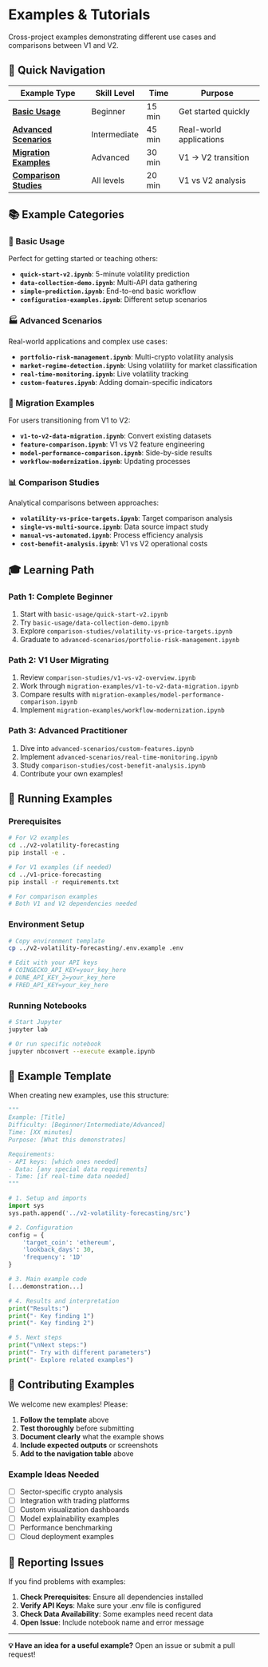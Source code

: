 # Examples & Tutorials

Cross-project examples demonstrating different use cases and comparisons between V1 and V2.

## 🎯 Quick Navigation

| Example Type | Skill Level | Time | Purpose |
|--------------|-------------|------|---------|
| **[Basic Usage](basic-usage/)** | Beginner | 15 min | Get started quickly |
| **[Advanced Scenarios](advanced-scenarios/)** | Intermediate | 45 min | Real-world applications |
| **[Migration Examples](migration-examples/)** | Advanced | 30 min | V1 → V2 transition |
| **[Comparison Studies](comparison-studies/)** | All levels | 20 min | V1 vs V2 analysis |

## 📚 Example Categories

### 🚀 Basic Usage
Perfect for getting started or teaching others:

- **`quick-start-v2.ipynb`**: 5-minute volatility prediction
- **`data-collection-demo.ipynb`**: Multi-API data gathering
- **`simple-prediction.ipynb`**: End-to-end basic workflow
- **`configuration-examples.ipynb`**: Different setup scenarios

### 🏭 Advanced Scenarios  
Real-world applications and complex use cases:

- **`portfolio-risk-management.ipynb`**: Multi-crypto volatility analysis
- **`market-regime-detection.ipynb`**: Using volatility for market classification
- **`real-time-monitoring.ipynb`**: Live volatility tracking
- **`custom-features.ipynb`**: Adding domain-specific indicators

### 🔄 Migration Examples
For users transitioning from V1 to V2:

- **`v1-to-v2-data-migration.ipynb`**: Convert existing datasets
- **`feature-comparison.ipynb`**: V1 vs V2 feature engineering
- **`model-performance-comparison.ipynb`**: Side-by-side results
- **`workflow-modernization.ipynb`**: Updating processes

### 📊 Comparison Studies
Analytical comparisons between approaches:

- **`volatility-vs-price-targets.ipynb`**: Target comparison analysis
- **`single-vs-multi-source.ipynb`**: Data source impact study
- **`manual-vs-automated.ipynb`**: Process efficiency analysis
- **`cost-benefit-analysis.ipynb`**: V1 vs V2 operational costs

## 🎓 Learning Path

### Path 1: Complete Beginner
1. Start with `basic-usage/quick-start-v2.ipynb`
2. Try `basic-usage/data-collection-demo.ipynb`
3. Explore `comparison-studies/volatility-vs-price-targets.ipynb`
4. Graduate to `advanced-scenarios/portfolio-risk-management.ipynb`

### Path 2: V1 User Migrating
1. Review `comparison-studies/v1-vs-v2-overview.ipynb`
2. Work through `migration-examples/v1-to-v2-data-migration.ipynb`
3. Compare results with `migration-examples/model-performance-comparison.ipynb`
4. Implement `migration-examples/workflow-modernization.ipynb`

### Path 3: Advanced Practitioner
1. Dive into `advanced-scenarios/custom-features.ipynb`
2. Implement `advanced-scenarios/real-time-monitoring.ipynb`
3. Study `comparison-studies/cost-benefit-analysis.ipynb`
4. Contribute your own examples!

## 🔧 Running Examples

### Prerequisites
```bash
# For V2 examples
cd ../v2-volatility-forecasting
pip install -e .

# For V1 examples (if needed)
cd ../v1-price-forecasting  
pip install -r requirements.txt

# For comparison examples
# Both V1 and V2 dependencies needed
```

### Environment Setup
```bash
# Copy environment template
cp ../v2-volatility-forecasting/.env.example .env

# Edit with your API keys
# COINGECKO_API_KEY=your_key_here
# DUNE_API_KEY_2=your_key_here
# FRED_API_KEY=your_key_here
```

### Running Notebooks
```bash
# Start Jupyter
jupyter lab

# Or run specific notebook
jupyter nbconvert --execute example.ipynb
```

## 📝 Example Template

When creating new examples, use this structure:

```python
"""
Example: [Title]
Difficulty: [Beginner/Intermediate/Advanced]
Time: [XX minutes]
Purpose: [What this demonstrates]

Requirements:
- API keys: [which ones needed]
- Data: [any special data requirements]
- Time: [if real-time data needed]
"""

# 1. Setup and imports
import sys
sys.path.append('../v2-volatility-forecasting/src')

# 2. Configuration
config = {
    'target_coin': 'ethereum',
    'lookback_days': 30,
    'frequency': '1D'
}

# 3. Main example code
[...demonstration...]

# 4. Results and interpretation
print("Results:")
print("- Key finding 1")
print("- Key finding 2")

# 5. Next steps
print("\nNext steps:")
print("- Try with different parameters")
print("- Explore related examples")
```

## 🤝 Contributing Examples

We welcome new examples! Please:

1. **Follow the template** above
2. **Test thoroughly** before submitting
3. **Document clearly** what the example shows
4. **Include expected outputs** or screenshots
5. **Add to the navigation table** above

### Example Ideas Needed
- [ ] Sector-specific crypto analysis
- [ ] Integration with trading platforms
- [ ] Custom visualization dashboards
- [ ] Model explainability examples
- [ ] Performance benchmarking
- [ ] Cloud deployment examples

## 🐛 Reporting Issues

If you find problems with examples:

1. **Check Prerequisites**: Ensure all dependencies installed
2. **Verify API Keys**: Make sure your .env file is configured
3. **Check Data Availability**: Some examples need recent data
4. **Open Issue**: Include notebook name and error message

---

**💡 Have an idea for a useful example?** Open an issue or submit a pull request!